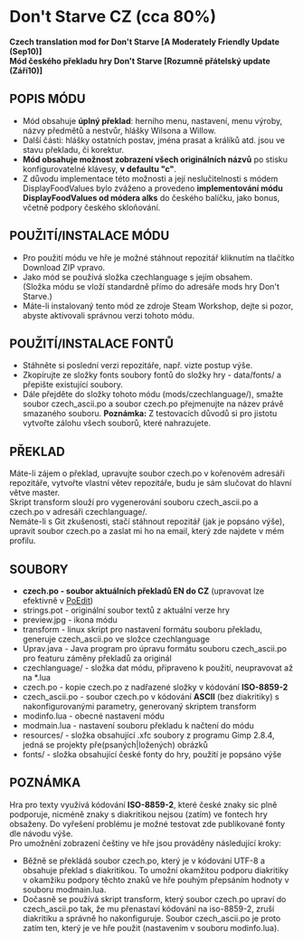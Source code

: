 Don't Starve CZ (cca 80%)
=========================
**Czech translation mod for Don't Starve [A Moderately Friendly Update (Sep10)]**<br />
**Mód českého překladu hry Don't Starve [Rozumně přátelský update (Září10)]**

POPIS MÓDU
----------
- Mód obsahuje **úplný překlad**: herního menu, nastavení, menu výroby, názvy předmětů a nestvůr, hlášky Wilsona a Willow.
- Další části: hlášky ostatních postav, jména prasat a králíků atd. jsou ve stavu překladu, či korektur.
- **Mód obsahuje možnost zobrazení všech originálních názvů** po stisku konfigurovatelné klávesy, **v defaultu "c"**.
- Z důvodu implementace této možnosti a její neslučitelnosti s módem DisplayFoodValues bylo zváženo a provedeno **implementování módu DisplayFoodValues od módera alks** do českého balíčku, jako bonus, včetně podpory českého skloňování.

POUŽITÍ/INSTALACE MÓDU
----------------------
- Pro použití módu ve hře je možné stáhnout repozitář kliknutím na tlačítko Download ZIP vpravo.
- Jako mód se používá složka czechlanguage s jejím obsahem.<br />
(Složka módu se vloží standardně přímo do adresáře mods hry Don't Starve.)<br />
- Máte-li instalovaný tento mód ze zdroje Steam Workshop, dejte si pozor, abyste aktivovali správnou verzi tohoto módu.

POUŽITÍ/INSTALACE FONTŮ
-----------------------
- Stáhněte si poslední verzi repozitáře, např. vizte postup výše.
- Zkopírujte ze složky fonts soubory fontů do složky hry - data/fonts/ a přepište existující soubory.
- Dále přejděte do složky tohoto módu (mods/czechlanguage/), smažte soubor czech_ascii.po a soubor czech.po přejmenujte na název právě smazaného souboru.
**Poznámka:** Z testovacích důvodů si pro jistotu vytvořte zálohu všech souborů, které nahrazujete.

PŘEKLAD
-------
Máte-li zájem o překlad, upravujte soubor czech.po v kořenovém adresáři repozitáře, vytvořte vlastní větev repozitáře, budu je sám slučovat do hlavní větve master.<br />
Skript transform slouží pro vygenerování souboru czech_ascii.po a czech.po v adresáři czechlanguage/.<br />
Nemáte-li s Git zkušenosti, stačí stáhnout repozitář (jak je popsáno výše), upravit soubor czech.po a zaslat mi ho na email, který zde najdete v mém profilu.

SOUBORY
-------
- **czech.po - soubor aktuálních překladů EN do CZ** (upravovat lze efektivně v [PoEdit](http://www.poedit.net/))
- strings.pot - originální soubor textů z aktuální verze hry
- preview.jpg - ikona módu
- transform - linux skript pro nastavení formátu souboru překladu, generuje czech_ascii.po ve složce czechlanguage
- Uprav.java - Java program pro úpravu formátu souboru czech_ascii.po pro featuru záměny překladů za originál
- czechlanguage/ - složka dat módu, připraveno k použití, neupravovat až na *.lua
 - czech.po - kopie czech.po z nadřazené složky v kódování **ISO-8859-2**
 - czech_ascii.po - soubor czech.po v kódování **ASCII** (bez diakritiky) s nakonfigurovanými parametry, generovaný skriptem transform
 - modinfo.lua - obecné nastavení módu
 - modmain.lua - nastavení souboru překladu k načtení do módu
- resources/ - složka obsahující .xfc soubory z programu Gimp 2.8.4, jedná se projekty pře(psaných|ložených) obrázků
- fonts/ - složka obsahující české fonty do hry, použití je popsáno výše

POZNÁMKA
--------
Hra pro texty využívá kódování **ISO-8859-2**, které české znaky sic plně podporuje, nicméně znaky s diakritikou nejsou (zatím) ve fontech hry obsaženy. Do vyřešení problému je možné testovat zde publikované fonty dle návodu výše.<br />
Pro umožnění zobrazení češtiny ve hře jsou prováděny následující kroky:
 - Běžně se překládá soubor czech.po, který je v kódování UTF-8 a obsahuje překlad s diakritikou. To umožní okamžitou podporu diakritiky v okamžiku podpory těchto znaků ve hře pouhým přepsáním hodnoty v souboru modmain.lua.
 - Dočasně se používá skript transform, který soubor czech.po upraví do czech_ascii.po tak, že mu přenastaví kódování na iso-8859-2, zruší diakritiku a správně ho nakonfiguruje.
Soubor czech_ascii.po je proto zatím ten, který je ve hře použit (nastavením v souboru modinfo.lua).

